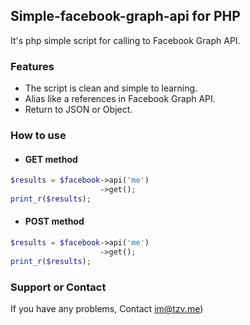 ## Simple-facebook-graph-api for PHP
It's php simple script for calling to Facebook Graph API.

### Features
- The script is clean and simple to learning.
- Alias like a references in Facebook Graph API.
- Return to JSON or Object.

### How to use

- #### GET method
~~~php
$results = $facebook->api('me')
                    ->get();
print_r($results);
~~~

- #### POST method
~~~php
$results = $facebook->api('me')
                    ->get();
print_r($results);
~~~

### Support or Contact
If you have any problems, Contact im@tzv.me)